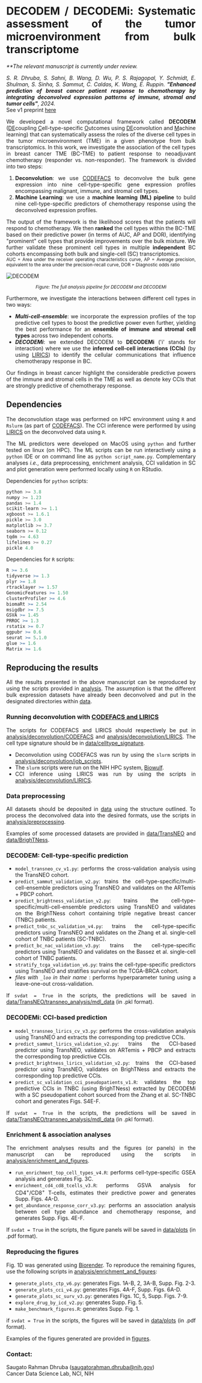 <div align="justify">

# DECODEM / DECODEMi: Systematic assessment of the tumor microenvironment from bulk transcriptome  

<i>
**The relevant manuscript is currently under review. 
 
S. R. Dhruba, S. Sahni, B. Wang, D. Wu, P. S. Rajagopal, Y. Schmidt, E. Shulman, S. Sinha, S. Sammut, C. Caldas, K. Wang, E. Ruppin. <b>"Enhanced prediction of breast cancer patient response to chemotherapy by integrating deconvolved expression patterns of immune, stromal and tumor cells"</b>, 2024.  
</i>
See v1 preprint [here](https://www.biorxiv.org/content/10.1101/2024.06.14.598770v1.full)  

We developed a novel computational framework called **DECODEM** (<ins>DE</ins>coupling <ins>C</ins>ell-type-specific <ins>O</ins>utcomes using <ins>DE</ins>convolution and <ins>M</ins>achine learning) that can systematically assess the roles of the diverse cell types in the tumor microenvironment (TME) in a given phenotype from bulk transcriptomics. In this work, we investigate the association of the cell types in breast cancer TME (BC-TME) to patient response to neoadjuvant chemotherapy (responder vs. non-responder). The framework is divided into two steps:  

1. **Deconvolution**: we use [CODEFACS](https://github.com/ruppinlab/CODEFACS/) to deconvolve the bulk gene expression into nine cell-type-specific gene expression profiles encompassing malignant, immune, and stromal cell types.  
2. **Machine Learning**: we use a **machine learning (ML) pipeline** to build nine cell-type-specific predictors of chemotherapy response using the deconvolved expression profiles.    

The output of the framework is the likelihood scores that the patients will respond to chemotherapy. We then **ranked** the cell types within the BC-TME based on their predictive power (in terms of AUC, AP and DOR), identifying "prominent" cell types that provide improvements over the bulk mixture. We further validate these prominent cell types in multiple **independent** BC cohorts encompassing both bulk and single-cell (SC) transcriptomics.  
<sub>
AUC = Area under the receiver operating characteristics curve, 
AP  = Average precision, equivalent to the area under the precision-recall curve, 
DOR = Diagnostic odds ratio  
</sub>  

![DECODEM](figures/DECODEM_and_DECODEMi.png)  
<p align="center"><sup><i>
Figure: The full analysis pipeline for DECODEM and DECODEMi
</i></sup></p>  

  
Furthermore, we investigate the interactions between different cell types in two ways:  
* <b><i>Multi-cell-ensemble</i></b>: we incorporate the expression profiles of the top predictive cell types to boost the predictive power even further, yielding the best performance for an <b>ensemble of immune and stromal cell types</b> across two independent cohorts.  
* <b><i>DECODEMi</i></b>: we extended DECODEM to **DECODEMi** ('i' stands for interaction) where we use the <b>inferred cell-cell interactions (CCIs)</b> (by using [LIRICS](https://github.com/ruppinlab/CODEFACS/)) to identify the cellular communications that influence chemotherapy response in BC.  

Our findings in breast cancer highlight the considerable predictive powers of the immune and stromal cells in the TME as well as denote key CCIs that are strongly predictive of chemotherapy response.  


## Dependencies  
The deconvolution stage was performed on HPC environment using `R` and `Rslurm` (as part of [CODEFACS](https://github.com/ruppinlab/CODEFACS/)). The CCI inference were performed by using [LIRICS](https://github.com/ruppinlab/CODEFACS/) on the deconvolved data using `R`.  

The ML predictors were developed on MacOS using `python` and further tested on linux (on HPC). The ML scripts can be run interactively using a `python` IDE or on command line as `python script_name.py`. Complementary analyses *i.e.*, data preprocessing, enrichment analysis, CCI validation in SC and plot generation were performed locally using `R` on RStudio.  

Dependencies for `python` scripts:  
```python
python >= 3.8  
numpy >= 1.23   
pandas >= 1.4  
scikit-learn >= 1.1  
xgboost >= 1.6.1
pickle >= 3.0  
matplotlib >= 3.7
seaborn >= 0.12
tqdm >= 4.63  
lifelines >= 0.27  
pickle 4.0  
```  
  
Dependencies for `R` scripts:  
```R
R >= 3.6  
tidyverse >= 1.3  
plyr >= 1.8
rtracklayer >= 1.57  
GenomicFeatures >= 1.50
clusterProfiler >= 4.6  
biomaRt >= 2.54  
msigdbr >= 7.5  
GSVA >= 1.45  
PRROC >= 1.3  
rstatix >= 0.7  
ggpubr >= 0.6 
seurat >= 5.1.0 
glue >= 1.6  
Matrix >= 1.6  
```


## Reproducing the results
All the results presented in the above manuscript can be reproduced by using the scripts provided in [analysis](analysis/). The assumption is that the different bulk expression datasets have already been deconvolved and put in the designated directories within [data](data/).  


### Running deconvolution with [CODEFACS and LIRICS](https://github.com/ruppinlab/CODEFACS/)  
The scripts for CODEFACS and LIRICS should respectively be put in [analysis/deconvolution/CODEFACS](analysis/deconvolution/CODEFACS/) and [analysis/deconvolution/LIRICS](analysis/deconvolution/LIRICS/). The cell type signature should be in [data/celltype_signature](data/celltype_signature/).  

- Deconvolution using CODEFACS was run by using the `slurm` scripts in [analysis/deconvolution/job_scripts](analysis/deconvolution/job_scripts/).  
- The `slurm` scripts were run on the NIH HPC system, [Biowulf](https://hpc.nih.gov/).  
- CCI inference using LIRICS was run by using the scripts in [analysis/deconvolution/LIRICS](analysis/deconvolution/LIRICS/).  


### Data preprocessing  
All datasets should be deposited in [data](data/) using the structure outlined. To process the deconvolved data into the desired formats, use the scripts in [analysis/preprocessing](analysis/preprocessing/).  

Examples of some processed datasets are provided in [data/TransNEO](data/TransNEO/) and [data/BrighTNess](data/BrighTNess/). 


### DECODEM: Cell-type-specific prediction  
- `model_transneo_cv_v1.py`: performs the cross-validation analysis using the TransNEO cohort.  
- `predict_sammut_validation_v2.py`: trains the cell-type-specific/multi-cell-ensemble predictors using TransNEO and validates on the ARTemis + PBCP cohort.  
- `predict_brightness_validation_v2.py`: trains the cell-type-specific/multi-cell-ensemble predictors using TransNEO and validates on the BrighTNess cohort containing triple negative breast cancer (TNBC) patients.  
- `predict_tnbc_sc_validation_v4.py`: trains the cell-type-specific predictors using TransNEO and validates on the Zhang et al. single-cell cohort of TNBC patients (SC-TNBC).  
- `predict_bc_nac_validation_v3.py`: trains the cell-type-specific predictors using TransNEO and validates on the Bassez et al. single-cell cohort of TNBC patients.
- `stratify_tcga_validation_v6.py`: trains the cell-type-specific predictors using TransNEO and stratifies survival on the TCGA-BRCA cohort. 
- _files with `_loo` in their name_ : performs hyperparameter tuning using a leave-one-out cross-validation.  

If `svdat = True` in the scripts, the predictions will be saved in [data/TransNEO/transneo_analysis/mdl_data](data/TransNEO/transneo_analysis/mdl_data/) (in .pkl format).  


### DECODEMi: CCI-based prediction  
- `model_transneo_lirics_cv_v3.py`: performs the cross-validation analysis using TransNEO and extracts the corresponding top predictive CCIs.  
- `predict_sammut_lirics_validation_v2.py`: trains the CCI-based predictor using TransNEO, validates on ARTemis + PBCP and extracts the corresponding top predictive CCIs.  
- `predict_brightness_lirics_validation_v2.py`: trains the CCI-based predictor using TransNEO, validates on BrighTNess and extracts the corresponding top predictive CCIs.  
- `predict_sc_validation_cci_pseudopatients_v1.R`: validates the top predictive CCIs in TNBC (using BrighTNess) extracted by DECODEMi with a SC pseudopatient cohort sourced from the Zhang et al. SC-TNBC cohort and generates Figs. S4E-F.  

If `svdat = True` in the scripts, the predictions will be saved in [data/TransNEO/transneo_analysis/mdl_data](data/TransNEO/transneo_analysis/mdl_data/) (in .pkl format).  


### Enrichment & association analyses  
The enrichment analyses results and the figures (or panels) in the manuscript can be reproduced using the scripts in [analysis/enrichment_and_figures](analysis/enrichment_and_figure/).  

- `run_enrichment_top_cell_types_v4.R`: performs cell-type-specific GSEA analysis and generates Fig. 3C.
- `enrichment_cd4_cd8_tcells_v3.R`: performs GSVA analysis for CD4<sup>+</sup>/CD8<sup>+</sup> T-cells, estimates their predictive power and generates Supp. Figs. 4A-D.   
- `get_abundance_response_corr_v3.py`: performs an association analysis between cell type abundance and chemotherapy response, and generates Supp. Figs. 4E-F.  

If `svdat = True` in the scripts, the figure panels will be saved in [data/plots](data/plots/) (in .pdf format).  


### Reproducing the figures  
Fig. 1D was generated using [Biorender](http://biorender.com/). To reproduce the remaining figures, use the following scripts in [analysis/enrichment_and_figures](analysis/enrichment_and_figures/):  

- `generate_plots_ctp_v6.py`: generates Figs. 1A-B, 2, 3A-B, Supp. Fig. 2-3.  
- `generate_plots_cci_v4.py`: generates Figs. 4A-F, Supp. Figs. 6A-D.  
- `generate_plots_sc_surv_v3.py`: generates Figs. 1C, 5, Supp. Figs. 7-9. 
- `explore_drug_by_icd_v2.py`: generates Supp. Fig. 5. 
- `make_benchmark_figures.R`: generates Supp. Fig. 1. 

if `svdat = True` in the scripts, the figures will be saved in [data/plots](data/plots/) (in .pdf format).  

Examples of the figures generated are provided in [figures](figures/).  
  
  
### Contact: 
Saugato Rahman Dhruba (saugatorahman.dhruba@nih.gov)  
Cancer Data Science Lab, NCI, NIH  

</div>
